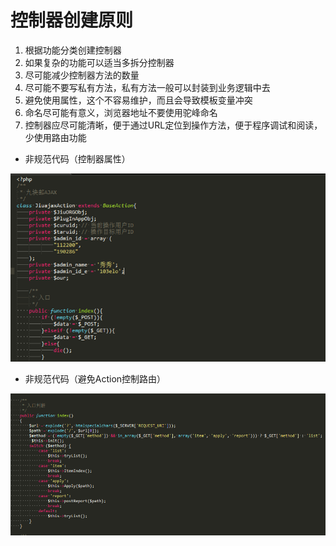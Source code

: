 # 控制器创建原则

1. 根据功能分类创建控制器
1. 如果复杂的功能可以适当多拆分控制器
1. 尽可能减少控制器方法的数量
1. 尽可能不要写私有方法，私有方法一般可以封装到业务逻辑中去
1. 避免使用属性，这个不容易维护，而且会导致模板变量冲突
1. 命名尽可能有意义，浏览器地址不要使用驼峰命名
1. 控制器应尽可能清晰，便于通过URL定位到操作方法，便于程序调试和阅读，少使用路由功能


+ 非规范代码（控制器属性）

![非规范代码（控制器属性）](../images/007.png)

+ 非规范代码（避免Action控制路由）

![非规范代码（避免Action控制路由）](../images/008.png)
